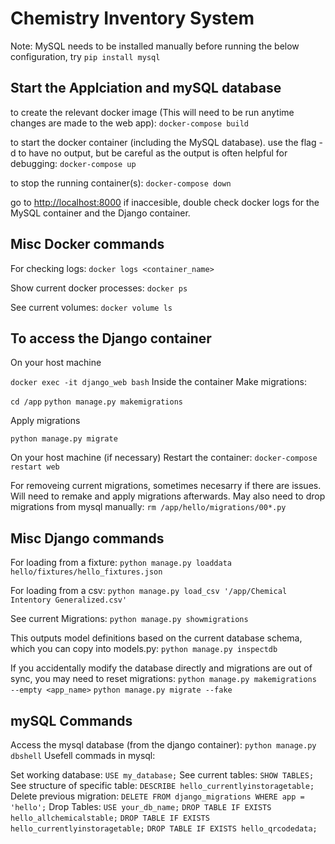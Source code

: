 # Chemistry Inventory System

Note: MySQL needs to be installed manually before running the below configuration, try ```pip install mysql```

## Start the Applciation and mySQL database

to create the relevant docker image (This will need to be run anytime changes are made to the web app):
```docker-compose build```

to start the docker container (including the MySQL database). use the flag -d to have no output, but be careful as the output is often helpful for debugging:
```docker-compose up```

to stop the running container(s):
```docker-compose down```

go to <http://localhost:8000>
if inaccesible, double check docker logs for the MySQL container and the Django container.

## Misc Docker commands

For checking logs:
```docker logs <container_name>```

Show current docker processes:
```docker ps```

See current volumes:
```docker volume ls```

## To access the Django container

On your host machine

```docker exec -it django_web bash```
Inside the container
Make migrations:  

```cd /app```
```python manage.py makemigrations```

Apply migrations

```python manage.py migrate```

On your host machine (if necessary)
Restart the container:
```docker-compose restart web```

For removeing current migrations, sometimes necesarry if there are issues. Will need to remake and apply migrations afterwards. May also need to drop migrations from mysql manually:
```rm /app/hello/migrations/00*.py```

## Misc Django commands

For loading from a fixture:
```python manage.py loaddata hello/fixtures/hello_fixtures.json```

For loading from a csv:
```python manage.py load_csv '/app/Chemical Intentory Generalized.csv'```

See current Migrations:
```python manage.py showmigrations```

This outputs model definitions based on the current database schema, which you can copy into models.py:
```python manage.py inspectdb```

If you accidentally modify the database directly and migrations are out of sync, you may need to reset migrations:
```python manage.py makemigrations --empty <app_name>```
```python manage.py migrate --fake```

## mySQL Commands

Access the mysql database (from the django container):
```python manage.py dbshell```
Usefell commads in mysql:

Set working database:
```USE my_database;```
See current tables:
```SHOW TABLES;```
See structure of specific table:
```DESCRIBE hello_currentlyinstoragetable;```
Delete previous migration:
```DELETE FROM django_migrations WHERE app = 'hello';```
Drop Tables:
```USE your_db_name;```
```DROP TABLE IF EXISTS hello_allchemicalstable;```
```DROP TABLE IF EXISTS hello_currentlyinstoragetable;```
```DROP TABLE IF EXISTS hello_qrcodedata;```
